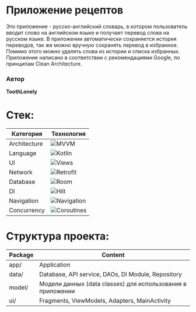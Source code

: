 # Приложение рецептов

Это приложение - русско-английский словарь, в котором пользователь вводит слово на английском языке и получает перевод слова на русском языке. 
В приложении автоматически сохраняется история переводов, так же можно вручную сохранять перевод в избранное. Помимо этого можно удалять слова из истории и списка избранных.  
Приложение написано в соответствии с рекомендациями Google, по принципам Clean Architecture.

### Автор

**ToothLonely**

# Стек:

| Категория     | Технология                                                          |
|---------------|---------------------------------------------------------------------|
| Architecture  | ![MVVM](https://img.shields.io/badge/MVVM-purple)                   |
| Language      | ![Kotlin](https://img.shields.io/badge/Kotlin-blue)                 |
| UI            | ![Views](https://img.shields.io/badge/Views-XML-lightgrey)          |
| Network       | ![Retrofit](https://img.shields.io/badge/Retrofit-green)            |
| Database      | ![Room](https://img.shields.io/badge/Room-red)                      |
| DI            | ![Hilt](https://img.shields.io/badge/Hilt-orange)                   |
| Navigation    | ![Navigation](https://img.shields.io/badge/Navigation-Jetpack-grey) |
| Concurrency   | ![Coroutines](https://img.shields.io/badge/Coroutines-yellowgreen)  |

# Структура проекта:

| Package | Content                                                     |
|---------|-------------------------------------------------------------|
| app/    | Application                                                 | 
| data/   | Database, API service, DAOs, DI Module, Repository          | 
| model/  | Модели данных (data classes) для использования в приложении | 
| ui/     | Fragments, ViewModels, Adapters, MainActivity               |
